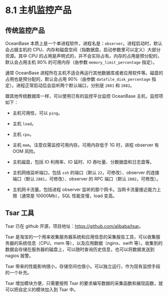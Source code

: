 # 8.1 主机监控产品

## 传统监控产品

OceanBase 本质上是一个单进程软件，进程名是：`observer`。进程启动时，默认会占据主机的 CPU、内存和磁盘空间（指数据盘，启动参数里可以定义）大部分资源。其中 CPU 的占用是声明式的，并不会实际占有。内存的占用是预分配的，默认会占用主机 80% 的可用内存（由参数 `memory_limit_percentage` 指定）。

通常 OceanBase 进程所在主机不适合再运行其他数据库或者应用软件等。磁盘的占用也是预分配的，默认会占用 90%（由参数 `datafile_disk_percentage` 指定）。进程正常启动后会监听两个默认端口，分别是 `2881` 和 `2882`。

跟其他传统数据库一样，可以使用已有的监控平台监控 OceanBase 主机，监控项如下：

- 主机可用性，可以 `ping`。

- 主机 `load`。

- 主机 `cpu`。

- 主机 `mem`。注意仅需监控可用内存。可用内存低于 1G 时，进程 observer 有 OOM 风险。

- 主机磁盘，包括 IO 利用率、IO 延时、IO 吞吐量、分数据盘和日志盘等。

- 主机网络监听端口，包括 `ssh` 的端口（默认 `22`，可修改）、observer 的连接端口（默认 `2881`，可修改）、observer 的 RPC 端口（默认 `2882`，可修改）。

- 主机网卡流量。包括进程 observer 监听的那个网卡。当网卡流量接近能力上限（通常是 10000Mb），SQL 性能变慢，load 变高。

## Tsar 工具

Tsar 已在 github 开源，项目地址：<https://github.com/alibaba/tsar>。

Tsar 是淘宝的一个用来收集服务器系统和应用信息的采集报告工具，可以收集服务器的系统信息（CPU，mem 等），以及应用数据（nginx、swift 等）。收集到的数据会存储在服务器的磁盘上，可以随时查询历史信息，也可以将数据发送到 nagios 报警。

Tsar 带来的性能影响很小，存储空间也很小。可以独立运行，作为现有监控手段的一个补充。

Tsar 增加模块方便，只需要按照 Tsar 的要求编写数据的采集函数和展现函数，就可以把自定义的模块加入到 Tsar 中。
